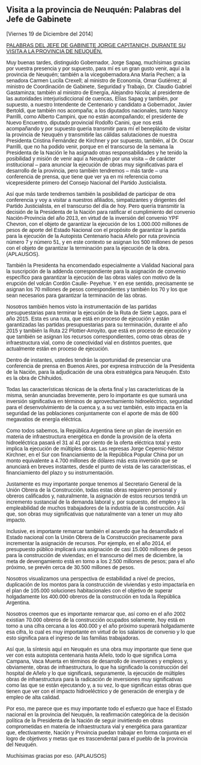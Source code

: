 Visita a la provincia de Neuquén: Palabras del Jefe de Gabinete
---------------------------------------------------------------

[Viernes 19 de Diciembre del 2014]

<span style="text-decoration: underline;"><span
style="font-family: 'Arial','sans-serif';">PALABRAS DEL JEFE DE GABINETE
JORGE CAPITANICH, DURANTE SU VISITA A LA PROVINCIA DE
NEUQUÉN.</span></span>**<span style="text-decoration: underline;"><span
style="font-family: 'Arial','sans-serif';"> </span></span>**

<span style="font-family: 'Arial','sans-serif';">Muy buenas tardes,
distinguido Gobernador, Jorge Sapag, muchísimas gracias por vuestra
presencia y por supuesto, para mí es un gran gusto venir, aquí a la
provincia de Neuquén; también a la vicegobernadora Ana María Pechen; a
la senadora Carmen Lucila Crexell; al ministro de Economía, Omar
Gutiérrez; al ministro de Coordinación de Gabinete, Seguridad y Trabajo,
Dr. Claudio Gabriel Gastaminza; también al ministro de Energía,
Alejandro Nicola; al presidente de las autoridades interjurisdiccional
de cuencas, Elías Sapag y también, por supuesto, a nuestro Intendente de
Centenario y candidato a Gobernador, Javier Bertoldi, que también nos
acompaña; a los diputados nacionales, tanto Nancy Parrilli, como Alberto
Campini, que no están acompañando; el presidente de Nuevo Encuentro,
diputado provincial Rodolfo Canini, que nos está acompañando y por
supuesto quería transmitir para mí el beneplácito de visitar la
provincia de Neuquén y transmitirle las cálidas salutaciones de nuestra
Presidenta Cristina Fernández de Kirchner y por supuesto, también, al
Dr. Oscar Parrilli, que no ha podido venir, porque en el transcurso de
la semana la Presidenta de la Nación le ha asignado otras
responsabilidades y he tenido la posibilidad y misión de venir aquí a
Neuquén por una visita – de carácter institucional – para anunciar la
ejecución de obras muy significativas para el desarrollo de la
provincia, pero también tendremos – más tarde – una conferencia de
prensa, que tiene que ver ya en mi referencia como vicepresidente
primero del Consejo Nacional del Partido Justicialista. </span>

<span style="font-family: 'Arial','sans-serif';">Así que más tarde
tendremos también la posibilidad de participar de otra conferencia y voy
a visitar a nuestros afiliados, simpatizantes y dirigentes del Partido
Justicialista, en el transcurso del día de hoy. Pero quería transmitir
la decisión de la Presidenta de la Nación para ratificar el cumplimiento
del convenio Nación-Provincia del año 2013, en virtud de la inversión
del convenio YPF Chevron, con el objeto de garantizar la ejecución de
los 1.000.000 millones de pesos de aporte del Estado Nacional con el
propósito de garantizar la partida para la ejecución de la Autopista
Centenario hacia Añelo por ruta provincia número 7 y número 51, y en
este contexto se asignan los 500 millones de pesos con el objeto de
garantizar la terminación para la ejecución de la obra. (APLAUSOS).
</span>

<span style="font-family: 'Arial','sans-serif';">También la Presidenta
ha encomendado especialmente a Vialidad Nacional para la suscripción de
la addenda correspondiente para la asignación de convenio específico
para garantizar la ejecución de las obras viales con motivo de la
erupción del volcán Cordón Caulle- Peyehue. Y en ese sentido,
precisamente se asignan los 70 millones de pesos correspondientes y
también los 70 y los que sean necesarios para garantizar la terminación
de las obras. </span>

<span style="font-family: 'Arial','sans-serif';">Nosotros también hemos
visto la instrumentación de las partidas presupuestarias para terminar
la ejecución de la Ruta de Siete Lagos, para el año 2015. Esta es una
ruta, que está en proceso de ejecución y están garantizadas las partidas
presupuestarias para su terminación, durante el año 2015 y también la
Ruta 22 Plottier-Arroyito, que está en proceso de ejecución y que
también se asignan los recursos correspondientes, </span><span
style="font-family: 'Arial','sans-serif';">como otras obras de
infraestructura vial, como de conectividad vial en distintos puentes,
que actualmente están en proceso de ejecución. </span>

<span style="font-family: 'Arial','sans-serif';">Dentro de instantes,
ustedes tendrán la oportunidad de presenciar una conferencia de prensa
en Buenos Aires, por expresa instrucción de la Presidenta de la Nación,
para la adjudicación de una obra estratégica para Neuquén. Esto es la
obra de Chihuidos.</span>

<span style="font-family: 'Arial','sans-serif';">Todas las
características técnicas de la oferta final y las características de la
misma, serán anunciadas brevemente, pero lo importante es que sumará una
inversión significativa en términos de aprovechamiento hidroeléctrico,
seguridad para el desenvolvimiento de la cuenca y, a su vez también,
esto impacta en la seguridad de las poblaciones conjuntamente con el
aporte de más de 600 megavatios de energía eléctrica.   </span>

<span style="font-family: 'Arial','sans-serif';">Como todos sabemos, la
República Argentina tiene un plan de inversión en materia de
infraestructura energética en donde la provisión de la oferta
hidroeléctrica pasará el 31 al 41 por ciento de la oferta eléctrica
total y esto implica la ejecución de múltiples obras. Las represas Jorge
Cepernic-Néstor Kirchner, en el Sur con financiamiento de la República
Popular China por un monto equivalente a 4.700 millones de dólares más
esta inversión que se anunciará en breves instantes, desde el punto de
vista de las características, el financiamiento del plazo y su
instrumentación. </span>

<span style="font-family: 'Arial','sans-serif';">Justamente es muy
importante porque tenemos al Secretario General de la Unión Obrera de la
Construcción, todas estas obras requieren personal y obreros calificados
y, naturalmente, la asignación de estos recursos tendrá un incremento
sustancial de la demanda laboral y, por supuesto, del empleo y la
empleabilidad de muchos trabajadores de la industria de la construcción.
Así que, son obras muy significativas que naturalmente van a tener un
muy alto impacto.</span>

<span style="font-family: 'Arial','sans-serif';">Inclusive, es
importante remarcar también el acuerdo que ha desarrollado el Estado
nacional con la Unión Obrera de la Construcción precisamente para
incrementar la asignación de recursos. Por ejemplo, en el año 2014, el
presupuesto público implicará una asignación de casi 15.000 millones de
pesos para la construcción de viviendas; en el transcurso del mes de
diciembre, la meta de devengamiento está en torno a los 2.500 millones
de pesos; para el año próximo, se prevén cerca de 30.500 millones de
pesos. </span>

<span style="font-family: 'Arial','sans-serif';">Nosotros visualizamos
una perspectiva de estabilidad a nivel de precios, duplicación de los
montos para la construcción de viviendas y esto impactaría en el plan de
105.000 soluciones habitacionales con el objetivo de superar
holgadamente los 400.000 obreros de la construcción en toda la República
Argentina.</span>

<span style="font-family: 'Arial','sans-serif';">Nosotros creemos que es
importante remarcar que, así como en el año 2002 existían 70.000 obreros
de la construcción ocupados solamente, hoy está en torno a una cifra
cercana a los 400.000 y el año próximo superará holgadamente esa cifra,
lo cual es muy importante en virtud de los salarios de convenio y lo que
esto significa para el ingreso de las familias trabajadoras. </span>

<span style="font-family: 'Arial','sans-serif';">Así que, la síntesis
aquí en Neuquén es una obra muy importante que tiene que ver con esta
autopista centenaria hasta Añelo, todo lo que significa Loma Campana,
Vaca Muerta en términos de desarrollo de inversiones y empleos y,
obviamente, obras de infraestructura, lo que ha significado la
construcción del hospital de Añelo y lo que significará, seguramente, la
ejecución de múltiples obras de infraestructura para la radicación de
inversiones muy significativas como las que se están ejecutando y, a su
vez, lo que significan estas obras que tienen que ver con el impacto
hidroeléctrico y de generación de energía y de empleo de alta calidad.
</span>

<span style="font-family: 'Arial','sans-serif';">Por eso, me parece que
es muy importante todo el esfuerzo que hace el Estado nacional en la
provincia del Neuquén, la reafirmación categórica de la decisión
política de la Presidenta de la Nación de seguir invirtiendo en obras
comprometidas en materia de infraestructura vial y energética para
garantizar que, efectivamente, Nación y Provincia puedan trabajar en
forma conjunta en el logro de objetivos y metas que es trascendental
para el pueblo de la provincia del Neuquén. </span>

<span style="font-family: 'Arial','sans-serif';">Muchísimas gracias por
eso. (APLAUSOS)   </span>

<span style="font-family: 'Arial','sans-serif';">  </span>
